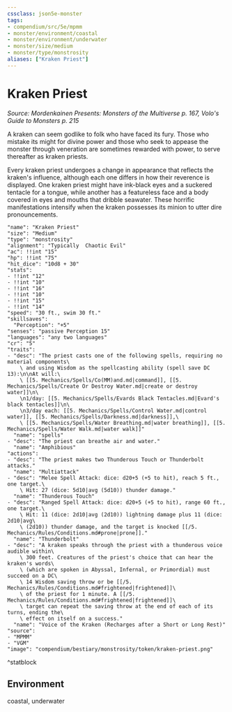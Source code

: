 ```yaml
---
cssclass: json5e-monster
tags:
- compendium/src/5e/mpmm
- monster/environment/coastal
- monster/environment/underwater
- monster/size/medium
- monster/type/monstrosity
aliases: ["Kraken Priest"]
---
```

# Kraken Priest
*Source: Mordenkainen Presents: Monsters of the Multiverse p. 167, Volo's Guide to Monsters p. 215*  

A kraken can seem godlike to folk who have faced its fury. Those who mistake its might for divine power and those who seek to appease the monster through veneration are sometimes rewarded with power, to serve thereafter as kraken priests.

Every kraken priest undergoes a change in appearance that reflects the kraken's influence, although each one differs in how their reverence is displayed. One kraken priest might have ink-black eyes and a suckered tentacle for a tongue, while another has a featureless face and a body covered in eyes and mouths that dribble seawater. These horrific manifestations intensify when the kraken possesses its minion to utter dire pronouncements.

```statblock
"name": "Kraken Priest"
"size": "Medium"
"type": "monstrosity"
"alignment": "Typically  Chaotic Evil"
"ac": !!int "15"
"hp": !!int "75"
"hit_dice": "10d8 + 30"
"stats":
- !!int "12"
- !!int "10"
- !!int "16"
- !!int "10"
- !!int "15"
- !!int "14"
"speed": "30 ft., swim 30 ft."
"skillsaves":
  "Perception": "+5"
"senses": "passive Perception 15"
"languages": "any two languages"
"cr": "5"
"traits":
- "desc": "The priest casts one of the following spells, requiring no material components\
    \ and using Wisdom as the spellcasting ability (spell save DC 13):\n\nAt will:\
    \ [[5. Mechanics/Spells/Co(MM)and.md|command]], [[5. Mechanics/Spells/Create Or Destroy Water.md|create or destroy water]]\n\
    \n1/day: [[5. Mechanics/Spells/Evards Black Tentacles.md|Evard's black tentacles]]\n\
    \n3/day each: [[5. Mechanics/Spells/Control Water.md|control water]], [[5. Mechanics/Spells/Darkness.md|darkness]],\
    \ [[5. Mechanics/Spells/Water Breathing.md|water breathing]], [[5. Mechanics/Spells/Water Walk.md|water walk]]"
  "name": "spells"
- "desc": "The priest can breathe air and water."
  "name": "Amphibious"
"actions":
- "desc": "The priest makes two Thunderous Touch or Thunderbolt attacks."
  "name": "Multiattack"
- "desc": "Melee Spell Attack: dice: d20+5 (+5 to hit), reach 5 ft., one target.\
    \ Hit: 27 (dice: 5d10|avg (5d10)) thunder damage."
  "name": "Thunderous Touch"
- "desc": "Ranged Spell Attack: dice: d20+5 (+5 to hit), range 60 ft., one target.\
    \ Hit: 11 (dice: 2d10|avg (2d10)) lightning damage plus 11 (dice: 2d10|avg\
    \ (2d10)) thunder damage, and the target is knocked [[/5. Mechanics/Rules/Conditions.md#prone|prone]]."
  "name": "Thunderbolt"
- "desc": "A kraken speaks through the priest with a thunderous voice audible within\
    \ 300 feet. Creatures of the priest's choice that can hear the kraken's words\
    \ (which are spoken in Abyssal, Infernal, or Primordial) must succeed on a DC\
    \ 14 Wisdom saving throw or be [[/5. Mechanics/Rules/Conditions.md#frightened|frightened]]\
    \ of the priest for 1 minute. A [[/5. Mechanics/Rules/Conditions.md#frightened|frightened]]\
    \ target can repeat the saving throw at the end of each of its turns, ending the\
    \ effect on itself on a success."
  "name": "Voice of the Kraken (Recharges after a Short or Long Rest)"
"source":
- "MPMM"
- "VGM"
"image": "compendium/bestiary/monstrosity/token/kraken-priest.png"
```
^statblock

## Environment

coastal, underwater